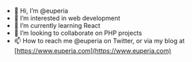 - 👋 Hi, I’m @euperia
- 👀 I’m interested in web development
- 🌱 I’m currently learning React
- 💞️ I’m looking to collaborate on PHP projects
- 📫 How to reach me @euperia on Twitter, or via my blog at [https://www.euperia.com](https://www.euperia.com)

<!---
euperia/euperia is a ✨ special ✨ repository because its `README.md` (this file) appears on your GitHub profile.
You can click the Preview link to take a look at your changes.
--->
